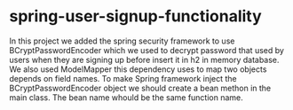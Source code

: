 # spring-user-signup-functionality
In this project we added the spring security framework to use BCryptPasswordEncoder which we used to decrypt password that used by users when they are signing up before insert it in h2 in memory database.
We also used ModelMapper this dependency uses to map two objects depends on field names.
To make Spring framework inject the BCryptPasswordEncoder object we should create a bean methon in the main class. The bean name whould be the same function name.
